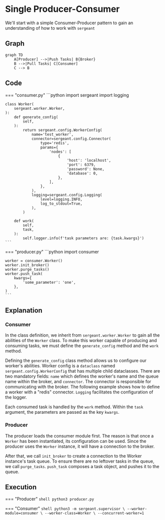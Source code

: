 # Single Producer-Consumer

We'll start with a simple Consumer-Producer pattern to gain an understanding of how to work with `sergeant`


## Graph

```mermaid
graph TD
    A[Producer] -->|Push Tasks| B{Broker}
    B -->|Pull Tasks| C[Consumer]
    C --> B
```


## Code

=== "consumer.py"
    ```python
    import sergeant
    import logging


    class Worker(
        sergeant.worker.Worker,
    ):
        def generate_config(
            self,
        ):
            return sergeant.config.WorkerConfig(
                name='test_worker',
                connector=sergeant.config.Connector(
                    type='redis',
                    params={
                        'nodes': [
                            {
                                'host': 'localhost',
                                'port': 6379,
                                'password': None,
                                'database': 0,
                            },
                        ],
                    },
                ),
                logging=sergeant.config.Logging(
                    level=logging.INFO,
                    log_to_stdout=True,
                ),
            )

        def work(
            self,
            task,
        ):
            self.logger.info(f'task parameters are: {task.kwargs}')
    ```

=== "producer.py"
    ```python
    import consumer


    worker = consumer.Worker()
    worker.init_broker()
    worker.purge_tasks()
    worker.push_task(
        kwargs={
            'some_parameter': 'one',
        },
    )
    ```


## Explanation

### Consumer

In the class definition, we inherit from `sergeant.worker.Worker` to gain all the abilities of the `Worker` class. To make this worker capable of producing and consuming tasks, we must define the `generate_config` method and the `work` method.

Defining the `generate_config` class method allows us to configure our worker's abilities. Worker config is a `dataclass` named `sergeant.config.WorkerConfig` that has multiple child dataclasses. There are two mandatory fields: `name` which defines the worker's name and the queue name within the broker, and `connector`. The connector is responsible for communicating with the broker. The following example shows how to define a worker with a "redis" connector.
`Logging` facilitates the configuration of the logger.

Each consumed task is handled by the `work` method. Within the `task` argument, the parameters are passed as the key `kwargs`.

### Producer

The producer loads the consumer module first. The reason is that once a `Worker` has been instantiated, its configuration can be used. Since the producer uses the `Worker` instance, it will have a connection to the broker.

After that, we call `init_broker` to create a connection to the Worker instance's task queue. To ensure there are no leftover tasks in the queue, we call `purge_tasks`.
`push_task` composes a task object, and pushes it to the queue.


## Execution

=== "Producer"
    ```shell
    python3 producer.py
    ```

=== "Consumer"
    ```shell
    python3 -m sergeant.supervisor \
        --worker-module=consumer \
        --worker-class=Worker \
        --concurrent-worker=1
    ```
